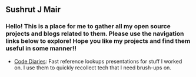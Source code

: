 ## Sushrut J Mair

### Hello! This is a place for me to gather all my open source projects and blogs related to them. Please use the navigation links below to explore! Hope you like my projects and find them useful in some manner!!

- [Code Diaries](https://github.com/sushrutmair/code-diaries): Fast reference lookups presentations for stuff I worked on. I use them to quickly recollect tech that I need brush-ups on.

